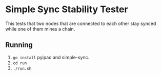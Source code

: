 # Simple Sync Stability Tester
This tests that two nodes that are connected to each other
stay synced while one of them mines a chain.

## Running
 1. `go install` pyipad and simple-sync.
 2. `cd run`
 3. `./run.sh`


